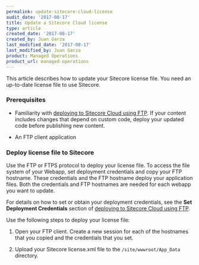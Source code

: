 ```yaml
---
permalink: update-sitecore-cloud-license
audit_date: '2017-08-17'
title: Update a Sitecore Cloud license
type: article
created_date: '2017-08-17'
created_by: Juan Garza
last_modified_date: '2017-08-17'
last_modified_by: Juan Garza
product: Managed Operations
product_url: managed-operations
---
```


This article describes how to update your Sitecore license file. You need an
up-to-date license file to use Sitecore.

### Prerequisites

- Familiarity with [deploying to Sitecore Cloud using FTP](/support/how-to/deploy-to-sitecore-cloud-using-ftp). 
If your content includes changes that depend on custom code, deploy your updated code 
before publishing new content.

- An FTP client application

### Deploy license file to Sitecore

Use the FTP or FTPS protocol to deploy your license file. To access the file 
system of your Webapp, set deployment credentials and copy your 
FTP hostname. These credentials and the FTP hostname deploy your application 
files. Both the credentials and FTP hostnames are needed for each webapp you 
want to update. 

For details on how to set or obtain your deployment credentials, see the **Set 
Deployment Credentials** section of 
[deploying to Sitecore Cloud using FTP](/support/how-to/deploy-to-sitecore-cloud-using-ftp).

Use the following steps to deploy your license file:

1. Open your FTP client. Create a new session for each of the hostnames that 
you copied and the credentials that you set.

2. Upload your Sitecore license.xml file to the `/site/wwwroot/App_Data` directory.

